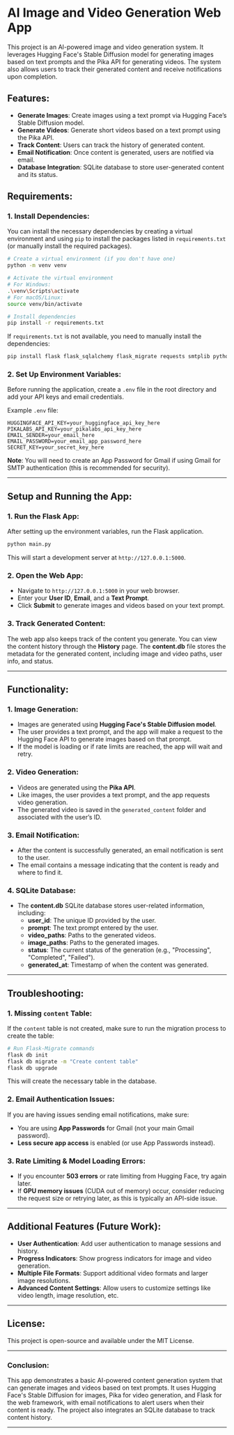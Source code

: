# AI Image and Video Generation Web App

This project is an AI-powered image and video generation system. It leverages Hugging Face's Stable Diffusion model for generating images based on text prompts and the Pika API for generating videos. The system also allows users to track their generated content and receive notifications upon completion.

## Features:
- **Generate Images**: Create images using a text prompt via Hugging Face’s Stable Diffusion model.
- **Generate Videos**: Generate short videos based on a text prompt using the Pika API.
- **Track Content**: Users can track the history of generated content.
- **Email Notification**: Once content is generated, users are notified via email.
- **Database Integration**: SQLite database to store user-generated content and its status.

## Requirements:

### **1. Install Dependencies:**

You can install the necessary dependencies by creating a virtual environment and using `pip` to install the packages listed in `requirements.txt` (or manually install the required packages).

```bash
# Create a virtual environment (if you don't have one)
python -m venv venv

# Activate the virtual environment
# For Windows:
.\venv\Scripts\activate
# For macOS/Linux:
source venv/bin/activate

# Install dependencies
pip install -r requirements.txt
```

If `requirements.txt` is not available, you need to manually install the dependencies:

```bash
pip install flask flask_sqlalchemy flask_migrate requests smtplib python-dotenv
```

### **2. Set Up Environment Variables:**

Before running the application, create a `.env` file in the root directory and add your API keys and email credentials.

Example `.env` file:

```env
HUGGINGFACE_API_KEY=your_huggingface_api_key_here
PIKALABS_API_KEY=your_pikalabs_api_key_here
EMAIL_SENDER=your_email_here
EMAIL_PASSWORD=your_email_app_password_here
SECRET_KEY=your_secret_key_here
```

**Note**: You will need to create an App Password for Gmail if using Gmail for SMTP authentication (this is recommended for security).

---

## Setup and Running the App:

### **1. Run the Flask App:**

After setting up the environment variables, run the Flask application.

```bash
python main.py
```

This will start a development server at `http://127.0.0.1:5000`.

### **2. Open the Web App:**

- Navigate to `http://127.0.0.1:5000` in your web browser.
- Enter your **User ID**, **Email**, and a **Text Prompt**.
- Click **Submit** to generate images and videos based on your text prompt.

### **3. Track Generated Content:**

The web app also keeps track of the content you generate. You can view the content history through the **History** page. The **content.db** file stores the metadata for the generated content, including image and video paths, user info, and status.

---

## Functionality:

### **1. Image Generation**:
- Images are generated using **Hugging Face's Stable Diffusion model**.
- The user provides a text prompt, and the app will make a request to the Hugging Face API to generate images based on that prompt.
- If the model is loading or if rate limits are reached, the app will wait and retry.

### **2. Video Generation**:
- Videos are generated using the **Pika API**.
- Like images, the user provides a text prompt, and the app requests video generation.
- The generated video is saved in the `generated_content` folder and associated with the user’s ID.

### **3. Email Notification**:
- After the content is successfully generated, an email notification is sent to the user.
- The email contains a message indicating that the content is ready and where to find it.

### **4. SQLite Database**:
- The **content.db** SQLite database stores user-related information, including:
  - **user_id**: The unique ID provided by the user.
  - **prompt**: The text prompt entered by the user.
  - **video_paths**: Paths to the generated videos.
  - **image_paths**: Paths to the generated images.
  - **status**: The current status of the generation (e.g., "Processing", "Completed", "Failed").
  - **generated_at**: Timestamp of when the content was generated.

---

## Troubleshooting:

### **1. Missing `content` Table**:
If the `content` table is not created, make sure to run the migration process to create the table:

```bash
# Run Flask-Migrate commands
flask db init
flask db migrate -m "Create content table"
flask db upgrade
```

This will create the necessary table in the database.

### **2. Email Authentication Issues**:
If you are having issues sending email notifications, make sure:
- You are using **App Passwords** for Gmail (not your main Gmail password).
- **Less secure app access** is enabled (or use App Passwords instead).

### **3. Rate Limiting & Model Loading Errors**:
- If you encounter **503 errors** or rate limiting from Hugging Face, try again later.
- If **GPU memory issues** (CUDA out of memory) occur, consider reducing the request size or retrying later, as this is typically an API-side issue.

---

## Additional Features (Future Work):
- **User Authentication**: Add user authentication to manage sessions and history.
- **Progress Indicators**: Show progress indicators for image and video generation.
- **Multiple File Formats**: Support additional video formats and larger image resolutions.
- **Advanced Content Settings**: Allow users to customize settings like video length, image resolution, etc.

---

## License:
This project is open-source and available under the MIT License.

---

### **Conclusion:**
This app demonstrates a basic AI-powered content generation system that can generate images and videos based on text prompts. It uses Hugging Face's Stable Diffusion for images, Pika for video generation, and Flask for the web framework, with email notifications to alert users when their content is ready. The project also integrates an SQLite database to track content history.

---
